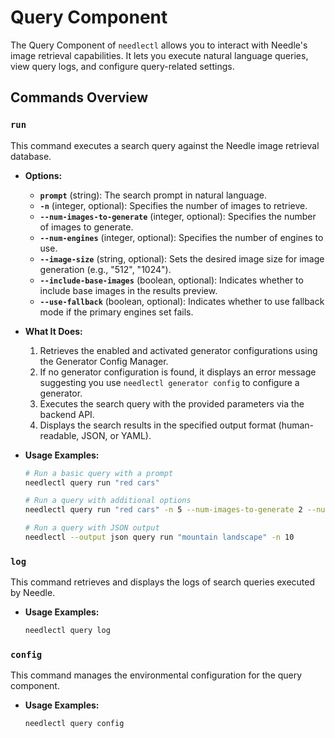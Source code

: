 # Query Component

The Query Component of `needlectl` allows you to interact with Needle's image retrieval capabilities. It lets you execute natural language queries, view query logs, and configure query-related settings.

## Commands Overview

### `run`

This command executes a search query against the Needle image retrieval database.

- **Options:**
    - **`prompt`** (string): The search prompt in natural language.
    - **`-n`** (integer, optional): Specifies the number of images to retrieve.
    - **`--num-images-to-generate`** (integer, optional): Specifies the number of images to generate.
    - **`--num-engines`** (integer, optional): Specifies the number of engines to use.
    - **`--image-size`** (string, optional): Sets the desired image size for image generation (e.g., "512", "1024").
    - **`--include-base-images`** (boolean, optional): Indicates whether to include base images in the results preview.
    - **`--use-fallback`** (boolean, optional): Indicates whether to use fallback mode if the primary engines set fails.

- **What It Does:**
    1. Retrieves the enabled and activated generator configurations using the Generator Config Manager.
    2. If no generator configuration is found, it displays an error message suggesting you use `needlectl generator config` to configure a generator.
    3. Executes the search query with the provided parameters via the backend API.
    4. Displays the search results in the specified output format (human-readable, JSON, or YAML).

- **Usage Examples:**
   ```bash
   # Run a basic query with a prompt
   needlectl query run "red cars"
   
   # Run a query with additional options
   needlectl query run "red cars" -n 5 --num-images-to-generate 2 --num-engines 3 --image-size 512 --include-base-images true --use-fallback false
   
   # Run a query with JSON output
   needlectl --output json query run "mountain landscape" -n 10
   ```

### `log`
This command retrieves and displays the logs of search queries executed by Needle.

- **Usage Examples:**
   ```bash
   needlectl query log
   ```
  
### `config`
This command manages the environmental configuration for the query component.

- **Usage Examples:**
   ```bash
   needlectl query config
   ```

